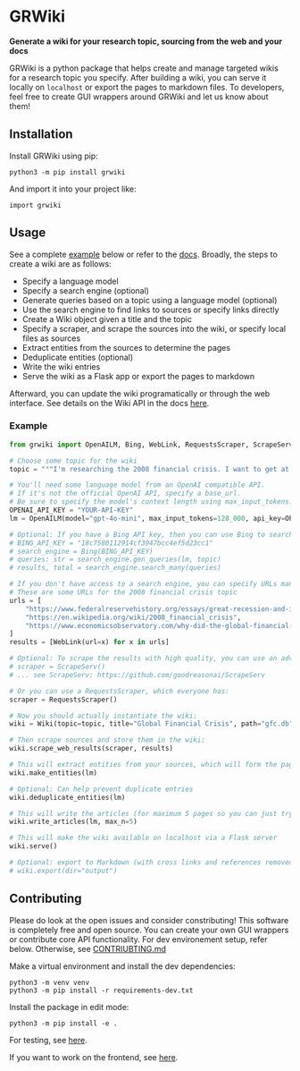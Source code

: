 
# GRWiki

**Generate a wiki for your research topic, sourcing from the web and your docs**

GRWiki is a python package that helps create and manage targeted wikis for a research topic you specify. After building a wiki, you can serve it locally on `localhost` or export the pages to markdown files. To developers, feel free to create GUI wrappers around GRWiki and let us know about them!

## Installation

Install GRWiki using pip:

```
python3 -m pip install grwiki
```

And import it into your project like:

```
import grwiki
```

## Usage

See a complete [example](#example) below or refer to the [docs](./docs/). Broadly, the steps to create a wiki are as follows:

- Specify a language model
- Specify a search engine (optional)
- Generate queries based on a topic using a language model (optional)
- Use the search engine to find links to sources or specify links directly
- Create a Wiki object given a title and the topic
- Specify a scraper, and scrape the sources into the wiki, or specify local files as sources
- Extract entities from the sources to determine the pages
- Deduplicate entities (optional)
- Write the wiki entries
- Serve the wiki as a Flask app or export the pages to markdown

Afterward, you can update the wiki programatically or through the web interface. See details on the Wiki API in the docs [here](./docs/wiki.md).

### Example

```python
from grwiki import OpenAILM, Bing, WebLink, RequestsScraper, ScrapeServ, Wiki

# Choose some topic for the wiki
topic = """I'm researching the 2008 financial crisis. I want to get at the technical and in depth issues behind why it happened, the major players, and what ultimately came of it."""

# You'll need some language model from an OpenAI compatible API.
# If it's not the official OpenAI API, specify a base_url.
# Be sure to specify the model's context length using max_input_tokens.
OPENAI_API_KEY = "YOUR-API-KEY"
lm = OpenAILM(model="gpt-4o-mini", max_input_tokens=128_000, api_key=OPENAI_API_KEY, base_url=None)

# Optional: If you have a Bing API key, then you can use Bing to search for web sources (see https://www.microsoft.com/en-us/bing/apis/bing-web-search-api)
# BING_API_KEY = "18c7580112914cf3947bcc4ef5d23cc1"
# search_engine = Bing(BING_API_KEY)
# queries: str = search_engine.gen_queries(lm, topic)
# results, total = search_engine.search_many(queries)

# If you don't have access to a search engine, you can specify URLs manually.
# These are some URLs for the 2008 financial crisis topic
urls = [
    "https://www.federalreservehistory.org/essays/great-recession-and-its-aftermath",
    "https://en.wikipedia.org/wiki/2008_financial_crisis",
    "https://www.economicsobservatory.com/why-did-the-global-financial-crisis-of-2007-09-happen"
]
results = [WebLink(url=x) for x in urls]

# Optional: To scrape the results with high quality, you can use an advanced ScrapeServ client:
# scraper = ScrapeServ()
# ... see ScrapeServ: https://github.com/goodreasonai/ScrapeServ

# Or you can use a RequestsScraper, which everyone has:
scraper = RequestsScraper()

# Now you should actually instantiate the wiki:
wiki = Wiki(topic=topic, title="Global Financial Crisis", path="gfc.db", replace=False)

# Then scrape sources and store them in the wiki:
wiki.scrape_web_results(scraper, results)

# This will extract entities from your sources, which will form the pages of the wiki
wiki.make_entities(lm)

# Optional: Can help prevent duplicate entries
wiki.deduplicate_entities(lm)

# This will write the articles (for maximum 5 pages so you can just try it out)
wiki.write_articles(lm, max_n=5)

# This will make the wiki available on localhost via a Flask server
wiki.serve()

# Optional: export to Markdown (with cross links and references removed)
# wiki.export(dir="output")
```

## Contributing

Please do look at the open issues and consider constributing! This software is completely free and open source. You can create your own GUI wrappers or contribute core API functionality. For dev environement setup, refer below. Otherwise, see [CONTRIUBTING.md](./CONTRIBUTING.md)

Make a virtual environment and install the dev dependencies:

```
python3 -m venv venv
python3 -m pip install -r requirements-dev.txt
```

Install the package in edit mode:

```
python3 -m pip install -e .
```

For testing, see [here](tests/README.md).

If you want to work on the frontend, see [here](frontend/README.md).
